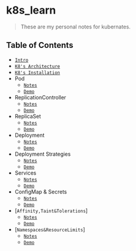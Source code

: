 # k8s_learn

> These are my personal notes for kubernates.

## Table of Contents

* [`Intro`](notes/intro.md)
* [`K8's Architecture`](notes/k8's_architecture.md)
* [`K8's Installation`](notes/k8's_installation.md)
* Pod
  * [`Notes`](notes/pod_notes.md)
  * [`Demo`](demos/pod_demo.md)
* ReplicationController
  * [`Notes`](notes/rc_notes.md)
  * [`Demo`](demos/rc_demo.md)
* ReplicaSet
  * [`Notes`](notes/rs_notes.md)
  * [`Demo`](demos/rs_demo.md)
* Deployment
  * [`Notes`](notes/pod_notes.md)
  * [`Demo`](demos/pod_demo.md)
* Deployment Strategies
  * [`Notes`](notes/deployment_notes.md)
  * [`Demo`](demos/deployment_demo.md)
* Services
  * [`Notes`](notes/pod_notes.md)
  * [`Demo`](demos/pod_demo.md)
* ConfigMap & Secrets
  * [`Notes`](notes/pod_notes.md)
  * [`Demo`](demos/pod_demo.md)
* [`Affinity,Taint&Tolerations`]
  * [`Notes`](notes/pod_notes.md)
  * [`Demo`](demos/pod_demo.md)
* [`Namespaces&ResourceLimits`]
  * [`Notes`](notes/ns_rl_notes.md)
  * [`Demo`](demos/ns_rl_demo.md)